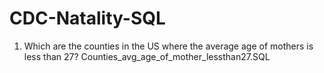 # CDC-Natality-SQL

1. Which are the counties in the US where the average age of mothers is less than 27? 
Counties_avg_age_of_mother_lessthan27.SQL

